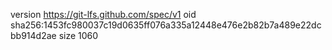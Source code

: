 version https://git-lfs.github.com/spec/v1
oid sha256:1453fc980037c19d0635ff076a335a12448e476e2b82b7a489e22dcbb914d2ae
size 1060
